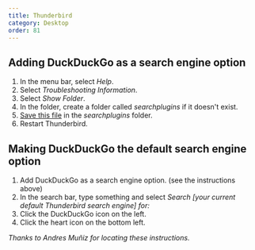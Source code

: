 ```yaml
---
title: Thunderbird
category: Desktop
order: 81
---
```



<h2>Adding DuckDuckGo as a search engine option</h2>

<ol>
    <li>In the menu bar, select <i>Help</i>.</li>
    <li>Select <i>Troubleshooting Information</i>.</li>
    <li>Select <i>Show Folder</i>.</li>
    <li>
        In the folder, create a folder called <i>searchplugins</i> if it doesn't
        exist.
    </li>
    <li>
        <a href="https://addons.mozilla.org/firefox/downloads/latest/161972/addon-161972-latest.xml">Save this file</a>
        in the <i>searchplugins</i> folder.
    </li>
    <li>Restart Thunderbird.</li>
</ol>

<h2>Making DuckDuckGo the default search engine option</h2>

<ol>
    <li>
        Add DuckDuckGo as a search engine option. (see the instructions above)
    </li>
    <li>
        In the search bar, type something and select
        <i>Search [your current default Thunderbird search engine] for:</i>
    </li>
    <li>Click the DuckDuckGo icon on the left.</li>
    <li>Click the heart icon on the bottom left.</li>
</ol>
<p><em>Thanks to Andres Muñiz for locating these instructions.</em></p>